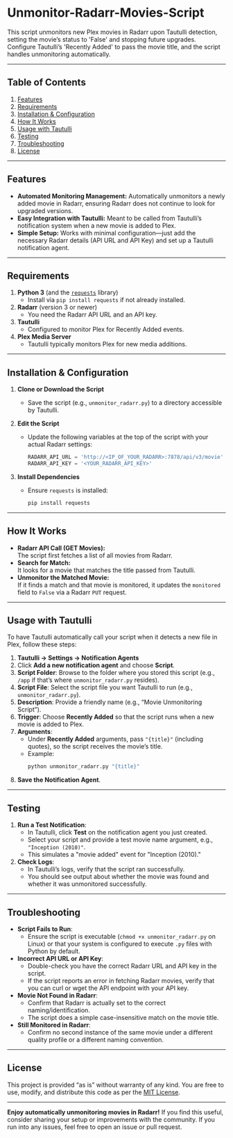 # Unmonitor-Radarr-Movies-Script
This script unmonitors new Plex movies in Radarr upon Tautulli detection, setting the movie’s status to 'False' and stopping future upgrades. Configure Tautulli’s 'Recently Added' to pass the movie title, and the script handles unmonitoring automatically.


---

## Table of Contents

1. [Features](#features)  
2. [Requirements](#requirements)  
3. [Installation & Configuration](#installation--configuration)
4. [How It Works](#how-it-works)
5. [Usage with Tautulli](#usage-with-tautulli)
6. [Testing](#testing)
7. [Troubleshooting](#troubleshooting)
8. [License](#license)

---

## Features

- **Automated Monitoring Management:** Automatically unmonitors a newly added movie in Radarr, ensuring Radarr does not continue to look for upgraded versions.  
- **Easy Integration with Tautulli:** Meant to be called from Tautulli’s notification system when a new movie is added to Plex.  
- **Simple Setup:** Works with minimal configuration—just add the necessary Radarr details (API URL and API Key) and set up a Tautulli notification agent.  

---

## Requirements

1. **Python 3** (and the [`requests`](https://pypi.org/project/requests/) library)  
   - Install via `pip install requests` if not already installed.  
2. **Radarr** (version 3 or newer)  
   - You need the Radarr API URL and an API key.  
3. **Tautulli**  
   - Configured to monitor Plex for Recently Added events.  
4. **Plex Media Server**  
   - Tautulli typically monitors Plex for new media additions.

---

## Installation & Configuration

1. **Clone or Download the Script**  
   - Save the script (e.g., `unmonitor_radarr.py`) to a directory accessible by Tautulli.

2. **Edit the Script**  
   - Update the following variables at the top of the script with your actual Radarr settings:
     ```python
     RADARR_API_URL = 'http://<IP_OF_YOUR_RADARR>:7878/api/v3/movie'
     RADARR_API_KEY = '<YOUR_RADARR_API_KEY>'
     ```
   
3. **Install Dependencies**  
   - Ensure `requests` is installed:
     ```bash
     pip install requests
     ```

---

## How It Works

- **Radarr API Call (GET Movies):**  
  The script first fetches a list of all movies from Radarr.  
- **Search for Match:**  
  It looks for a movie that matches the title passed from Tautulli.  
- **Unmonitor the Matched Movie:**  
  If it finds a match and that movie is monitored, it updates the `monitored` field to `False` via a Radarr `PUT` request.

---

## Usage with Tautulli

To have Tautulli automatically call your script when it detects a new file in Plex, follow these steps:

1. **Tautulli → Settings → Notification Agents**  
2. Click **Add a new notification agent** and choose **Script**.  
3. **Script Folder**: Browse to the folder where you stored this script (e.g., `/app` if that’s where `unmonitor_radarr.py` resides).  
4. **Script File**: Select the script file you want Tautulli to run (e.g., `unmonitor_radarr.py`).  
5. **Description**: Provide a friendly name (e.g., “Movie Unmonitoring Script”).  
6. **Trigger**: Choose **Recently Added** so that the script runs when a new movie is added to Plex.  
7. **Arguments**:  
   - Under **Recently Added** arguments, pass `"{title}"` (including quotes), so the script receives the movie’s title.  
   - Example:  
     ```bash
     python unmonitor_radarr.py "{title}"
     ```
8. **Save the Notification Agent**.

---

## Testing

1. **Run a Test Notification**:  
   - In Tautulli, click **Test** on the notification agent you just created.  
   - Select your script and provide a test movie name argument, e.g., `"Inception (2010)"`.  
   - This simulates a "movie added" event for "Inception (2010)."  
2. **Check Logs**:  
   - In Tautulli’s logs, verify that the script ran successfully.  
   - You should see output about whether the movie was found and whether it was unmonitored successfully.

---

## Troubleshooting

- **Script Fails to Run**:  
  - Ensure the script is executable (`chmod +x unmonitor_radarr.py` on Linux) or that your system is configured to execute `.py` files with Python by default.
- **Incorrect API URL or API Key**:  
  - Double-check you have the correct Radarr URL and API key in the script.  
  - If the script reports an error in fetching Radarr movies, verify that you can curl or wget the API endpoint with your API key.  
- **Movie Not Found in Radarr**:  
  - Confirm that Radarr is actually set to the correct naming/identification.  
  - The script does a simple case-insensitive match on the movie title.  
- **Still Monitored in Radarr**:  
  - Confirm no second instance of the same movie under a different quality profile or a different naming convention.

---

## License

This project is provided “as is” without warranty of any kind. You are free to use, modify, and distribute this code as per the [MIT License](https://opensource.org/licenses/MIT).

---

**Enjoy automatically unmonitoring movies in Radarr!** If you find this useful, consider sharing your setup or improvements with the community. If you run into any issues, feel free to open an issue or pull request.
